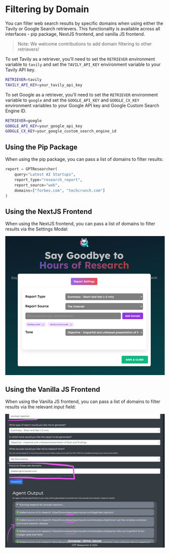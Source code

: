 # Filtering by Domain

You can filter web search results by specific domains when using either the Tavily or Google Search retrievers. This functionality is available across all interfaces - pip package, NextJS frontend, and vanilla JS frontend.

> Note: We welcome contributions to add domain filtering to other retrievers!

To set Tavily as a retriever, you'll need to set the `RETRIEVER` environment variable to `tavily` and set the `TAVILY_API_KEY` environment variable to your Tavily API key.

```bash
RETRIEVER=tavily
TAVILY_API_KEY=your_tavily_api_key
```

To set Google as a retriever, you'll need to set the `RETRIEVER` environment variable to `google` and set the `GOOGLE_API_KEY` and `GOOGLE_CX_KEY` environment variables to your Google API key and Google Custom Search Engine ID.

```bash
RETRIEVER=google
GOOGLE_API_KEY=your_google_api_key
GOOGLE_CX_KEY=your_google_custom_search_engine_id
```

## Using the Pip Package

When using the pip package, you can pass a list of domains to filter results:

```python
report = GPTResearcher(
    query="Latest AI Startups",
    report_type="research_report",
    report_source="web",
    domains=["forbes.com", "techcrunch.com"]
)
```

## Using the NextJS Frontend

When using the NextJS frontend, you can pass a list of domains to filter results via the Settings Modal:

![Settings Modal](./img/nextjs-filter-by-domain.JPG)

## Using the Vanilla JS Frontend

When using the Vanilla JS frontend, you can pass a list of domains to filter results via the relevant input field:

![Filter by Domain](./img/vanilla-filter-by-domains.png)
